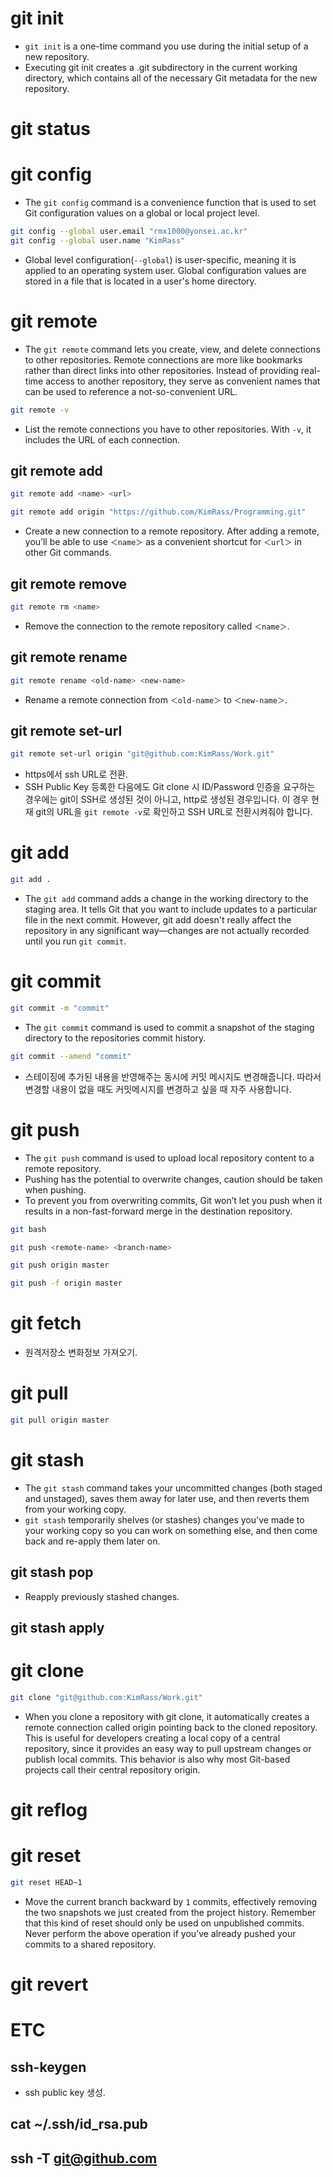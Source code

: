 # git init
- `git init` is a one-time command you use during the initial setup of a new repository.
- Executing git init creates a .git subdirectory in the current working directory, which contains all of the necessary Git metadata for the new repository.

# git status

# git config
- The `git config` command is a convenience function that is used to set Git configuration values on a global or local project level.
```bash
git config --global user.email "rmx1000@yonsei.ac.kr"
git config --global user.name "KimRass"
```
- Global level configuration(`--global`) is user-specific, meaning it is applied to an operating system user. Global configuration values are stored in a file that is located in a user's home directory.

# git remote
- The `git remote` command lets you create, view, and delete connections to other repositories. Remote connections are more like bookmarks rather than direct links into other repositories. Instead of providing real-time access to another repository, they serve as convenient names that can be used to reference a not-so-convenient URL.
```bash
git remote -v
```
- List the remote connections you have to other repositories. With `-v`, it includes the URL of each connection.
## git remote add
```bash
git remote add <name> <url>
```
```bash
git remote add origin "https://github.com/KimRass/Programming.git"
```
- Create a new connection to a remote repository. After adding a remote, you’ll be able to use `＜name＞` as a convenient shortcut for `＜url＞` in other Git commands.
## git remote remove
```bash
git remote rm <name>
```
- Remove the connection to the remote repository called `＜name＞`.
## git remote rename
```bash
git remote rename <old-name> <new-name>
```
- Rename a remote connection from `＜old-name＞` to `＜new-name＞`.
## git remote set-url
```bash
git remote set-url origin "git@github.com:KimRass/Work.git"
```
- https에서 ssh URL로 전환.
- SSH Public Key 등록한 다음에도 Git clone 시 ID/Password 인증을 요구하는 경우에는 git이 SSH로 생성된 것이 아니고, http로 생성된  경우입니다. 이 경우 현재 git의 URL을 `git remote -v`로  확인하고 SSH URL로 전환시켜줘야 합니다.

# git add
```bash
git add .
```
- The `git add` command adds a change in the working directory to the staging area. It tells Git that you want to include updates to a particular file in the next commit. However, git add doesn't really affect the repository in any significant way—changes are not actually recorded until you run `git commit`.

# git commit
```bash
git commit -m "commit"
```
- The `git commit` command is used to commit a snapshot of the staging directory to the repositories commit history.
```bash
git commit --amend "commit"
```
- 스테이징에 추가된 내용을 반영해주는 동시에 커밋 메시지도 변경해줍니다. 따라서 변경할 내용이 없을 때도 커밋메시지를 변경하고 싶을 때 자주 사용합니다.

# git push
- The `git push` command is used to upload local repository content to a remote repository.
- Pushing has the potential to overwrite changes, caution should be taken when pushing.
- To prevent you from overwriting commits, Git won’t let you push when it results in a non-fast-forward merge in the destination repository.
```bash
git bash
```
```bash
git push <remote-name> <branch-name>
```
```bash
git push origin master
```
```bash
git push -f origin master
```

# git fetch
- 원격저장소 변화정보 가져오기.

# git pull
```bash
git pull origin master
```

# git stash
- The `git stash` command takes your uncommitted changes (both staged and unstaged), saves them away for later use, and then reverts them from your working copy.
- `git stash` temporarily shelves (or stashes) changes you've made to your working copy so you can work on something else, and then come back and re-apply them later on.
## git stash pop
- Reapply previously stashed changes.
## git stash apply

# git clone
```bash
git clone "git@github.com:KimRass/Work.git"
```
- When you clone a repository with git clone, it automatically creates a remote connection called origin pointing back to the cloned repository. This is useful for developers creating a local copy of a central repository, since it provides an easy way to pull upstream changes or publish local commits. This behavior is also why most Git-based projects call their central repository origin.

# git reflog

# git reset
```bash
git reset HEAD~1
```
- Move the current branch backward by `1` commits, effectively removing the two snapshots we just created from the project history. Remember that this kind of reset should only be used on unpublished commits. Never perform the above operation if you’ve already pushed your commits to a shared repository.

# git revert

# ETC
## ssh-keygen
- ssh public key 생성.
## cat ~/.ssh/id_rsa.pub
## ssh -T git@github.com
